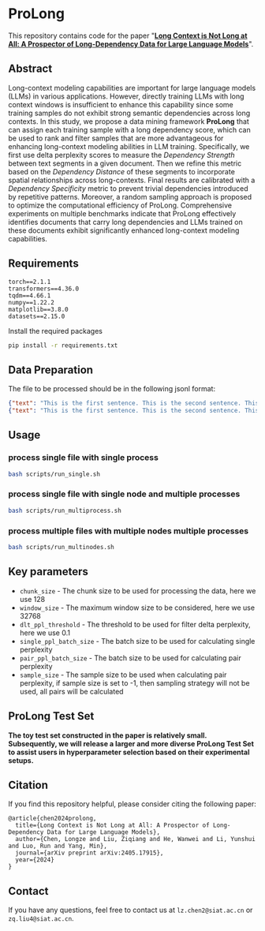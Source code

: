 # ProLong

This repository contains code for the paper "**[Long Context is Not Long at All: A Prospector of Long-Dependency Data for Large Language Models](https://arxiv.org/abs/2405.17915)**".

## Abstract

Long-context modeling capabilities are important for large language models (LLMs) in various applications. However, directly training LLMs with long context windows is insufficient to enhance this capability since some training samples do not exhibit strong semantic dependencies across long contexts.
In this study, we propose a data mining framework **ProLong** that can assign each training sample with a long dependency score, which can be used to rank and filter samples that are more advantageous for enhancing long-context modeling abilities in LLM training. Specifically, we first use delta perplexity scores to measure the *Dependency Strength* between text segments in a given document. Then we refine this metric based on the *Dependency Distance* of these segments to incorporate spatial relationships across long-contexts. Final results are calibrated with a *Dependency Specificity* metric to prevent trivial dependencies introduced by repetitive patterns. Moreover, a random sampling approach is proposed to optimize the computational efficiency of ProLong. Comprehensive experiments on multiple benchmarks indicate that ProLong effectively identifies documents that carry long dependencies and LLMs trained on these documents exhibit significantly enhanced long-context modeling capabilities.

## Requirements
```
torch==2.1.1
transformers==4.36.0
tqdm==4.66.1
numpy==1.22.2
matplotlib==3.8.0
datasets==2.15.0
```

Install the required packages
```bash
pip install -r requirements.txt
```

## Data Preparation
The file to be processed should be in the following jsonl format:
```json
{"text": "This is the first sentence. This is the second sentence. This is the third sentence."}
{"text": "This is the first sentence. This is the second sentence. This is the third sentence."}
```

## Usage

### process single file with single process
```bash
bash scripts/run_single.sh
```

### process single file with single node and multiple processes
```bash
bash scripts/run_multiprocess.sh
```

### process multiple files with multiple nodes multiple processes
```bash
bash scripts/run_multinodes.sh
```

## Key parameters
* `chunk_size` - The chunk size to be used for processing the data, here we use 128
* `window_size` - The maximum window size to be considered, here we use 32768
* `dlt_ppl_threshold` - The threshold to be used for filter delta perplexity, here we use 0.1
* `single_ppl_batch_size` - The batch size to be used for calculating single perplexity
* `pair_ppl_batch_size` - The batch size to be used for calculating pair perplexity
* `sample_size` - The sample size to be used when calculating pair perplexity, if sample size is set to -1, then sampling strategy will not be used, all pairs will be calculated

## ProLong Test Set
**The toy test set constructed in the paper is relatively small. Subsequently, we will release a larger and more diverse ProLong Test Set to assist users in hyperparameter selection based on their experimental setups.**

## Citation

If you find this repository helpful, please consider citing the following paper:

```
@article{chen2024prolong,
  title={Long Context is Not Long at All: A Prospector of Long-Dependency Data for Large Language Models},
  author={Chen, Longze and Liu, Ziqiang and He, Wanwei and Li, Yunshui and Luo, Run and Yang, Min},
  journal={arXiv preprint arXiv:2405.17915},
  year={2024}
}
```

## Contact
<!-- email -->

If you have any questions, feel free to contact us at `lz.chen2@siat.ac.cn` or `zq.liu4@siat.ac.cn`.
